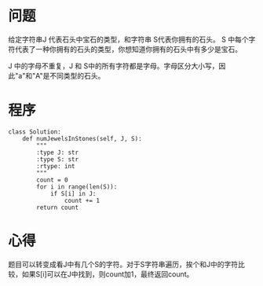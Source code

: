 # 问题

 给定字符串J 代表石头中宝石的类型，和字符串 S代表你拥有的石头。 S 中每个字符代表了一种你拥有的石头的类型，你想知道你拥有的石头中有多少是宝石。

J 中的字母不重复，J 和 S中的所有字符都是字母。字母区分大小写，因此"a"和"A"是不同类型的石头。

# 程序
```python3
class Solution:
    def numJewelsInStones(self, J, S):
        """
        :type J: str
        :type S: str
        :rtype: int
        """
        count = 0
        for i in range(len(S)):
            if S[i] in J:
                count += 1
        return count
```
# 心得
题目可以转变成看J中有几个S的字符。对于S字符串遍历，挨个和J中的字符比较，如果S[i]可以在J中找到，则count加1，最终返回count。